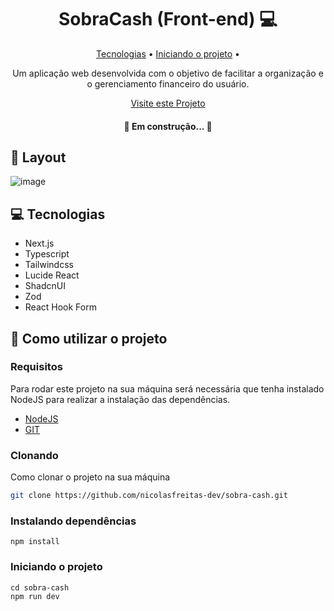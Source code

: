 <h1 align="center" style="font-weight: bold;">SobraCash (Front-end) 💻</h1>

<p align="center">
 <a href="#tech">Tecnologias</a> • 
 <a href="#started">Iniciando o projeto</a> • 
</p>

<p align="center">
    Um aplicação web desenvolvida com o objetivo de facilitar a organização e o gerenciamento financeiro do usuário.
</p>

<p align="center">
     <a href="#" target="_blank">Visite este Projeto</a>
</p>

<h4 align="center">🚧 Em construção...  🚧</h4>

<h2 id="layout">🎨 Layout</h2>

![image](https://github.com/user-attachments/assets/530be478-fae9-40d6-80a4-3f45e35ba617)

<h2 id="tech">💻 Tecnologias</h2>

- Next.js
- Typescript
- Tailwindcss
- Lucide React
- ShadcnUI
- Zod
- React Hook Form

<h2 id="started">🚀 Como utilizar o projeto</h2>

<h3>Requisitos</h3>

Para rodar este projeto na sua máquina será necessária que tenha instalado NodeJS para realizar a instalação das dependências.

- [NodeJS](https://nodejs.org/pt)
- [GIT](https://git-scm.com/downloads)

<h3>Clonando</h3>

Como clonar o projeto na sua máquina

```bash
git clone https://github.com/nicolasfreitas-dev/sobra-cash.git
```

<h3>Instalando dependências</h3>

```
npm install
```

<h3>Iniciando o projeto</h3>

```
cd sobra-cash
npm run dev
```
